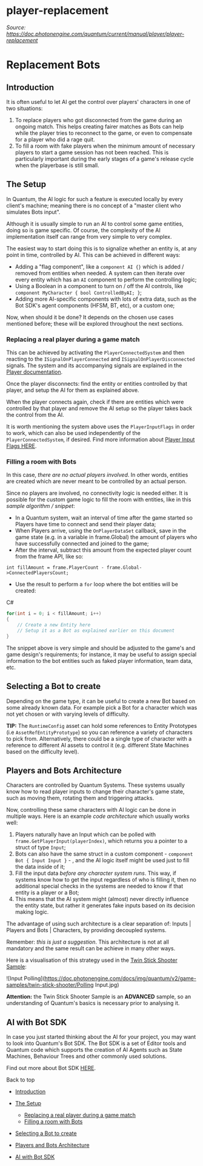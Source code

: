 # player-replacement

_Source: https://doc.photonengine.com/quantum/current/manual/player/player-replacement_

# Replacement Bots

## Introduction

It is often useful to let AI get the control over players' characters in one of two situations:

1. To replace players who got disconnected from the game during an ongoing match. This helps creating fairer matches as Bots can help while the player tries to reconnect to the game, or even to compensate for a player who did a rage quit.
2. To fill a room with fake players when the minimum amount of necessary players to start a game session has not been reached. This is particularly important during the early stages of a game's release cycle when the playerbase is still small.

## The Setup

In Quantum, the AI logic for such a feature is executed locally by every client's machine; meaning there is no concept of a "master client who simulates Bots input".

Although it is usually simple to run an AI to control some game entities, doing so is game specific. Of course, the complexity of the AI implementation itself can range from very simple to very complex.

The easiest way to start doing this is to signalize whether an entity is, at any point in time, controlled by AI. This can be achieved in different ways:

- Adding a "flag component", like a `component AI {}` which is added / removed from entities when needed. A system can then iterate over every entity which has an `AI` component to perform the controlling logic;
- Using a Boolean in a component to turn on / off the AI controls, like `component MyCharacter { bool ControlledByAI; }`;
- Adding more AI-specific components with lots of extra data, such as the Bot SDK's agent components (HFSM, BT, etc), or a custom one;

Now, when should it be done? It depends on the chosen use cases mentioned before; these will be explored throughout the next sections.

### Replacing a real player during a game match

This can be achieved by activating the `PlayerConnectedSystem` and then reacting to the `ISignalOnPlayerConnected` and `ISignalOnPlayerDisconnected` signals. The system and its accompanying signals are explained in the [Player documentation](/quantum/current/manual/player/player).

Once the player disconnects: find the entity or entities controlled by that player, and setup the AI for them as explained above.

When the player connects again, check if there are entities which were controlled by that player and remove the AI setup so the player takes back the control from the AI.

It is worth mentioning the system above uses the `PlayerInputFlags` in order to work, which can also be used independently of the `PlayerConnectedSystem`, if desired. Find more information about [Player Input Flags HERE](/quantum/current/manual/player/input-flags).

### Filling a room with Bots

In this case, _there are no actual players involved_. In other words, entities are created which are never meant to be controlled by an actual person.

Since no players are involved, no connectivity logic is needed either. It is possible for the custom game logic to fill the room with entities, like in this _sample algorithm / snippet_:

- In a Quantum system, wait an interval of time after the game started so Players have time to connect and send their player data;
- When Players arrive, using the `OnPlayerDataSet` callback, save in the game state (e.g. in a variable in frame.Global) the amount of players who have successfully connected and joined to the game;
- After the interval, subtract this amount from the expected player count from the frame API, like so:

`int fillAmount = frame.PlayerCount - frame.Global->ConnectedPlayersCount;`
- Use the result to perform a `for` loop where the bot entities will be created:

C#

```csharp
for(int i = 0; i < fillAmount; i++)
{
    // Create a new Entity here
    // Setup it as a Bot as explained earlier on this document
}

```

The snippet above is very simple and should be adjusted to the game's and game design's requirements; for instance, it may be useful to assign special information to the bot entities such as faked player information, team data, etc.

## Selecting a Bot to create

Depending on the game type, it can be useful to create a new Bot based on some already known data. For example pick a Bot for a character which was not yet chosen or with varying levels of difficulty.

**TIP:** The `RuntimeConfig` asset can hold some references to Entity Prototypes (i.e `AssetRefEntityPrototype`) so you can reference a variety of characters to pick from. Alternatively, there could be a single type of character with a reference to different AI assets to control it (e.g. different State Machines based on the difficulty level).

## Players and Bots Architecture

Characters are controlled by Quantum Systems. These systems usually know how to read player inputs to change their character's game state, such as moving them, rotating them and triggering attacks.

Now, controlling these same characters with AI logic can be done in multiple ways. Here is an example _code architecture_ which usually works well:

1. Players naturally have an Input which can be polled with `frame.GetPlayerInput(playerIndex)`, which returns you a pointer to a struct of type `Input`;
2. Bots can also have the same struct in a custom component - `component Bot { Input Input }` \- , and the AI logic itself might be used just to fill the data inside of it;
3. Fill the input data _before any character system runs_. This way, if systems know how to get the input regardless of who is filling it, then no additional special checks in the systems are needed to know if that entity is a player or a Bot;
4. This means that the AI system might (almost) never directly influence the entity state, but rather it generates fake inputs based on its decision making logic.

The advantage of using such architecture is a clear separation of: Inputs \| Players and Bots \| Characters, by providing decoupled systems.

Remember: _this is just a suggestion_. This architecture is not at all mandatory and the same result can be achieve in many other ways.

Here is a visualisation of this strategy used in the [Twin Stick Shooter Sample](/quantum/current/game-samples/twin-stick-shooter):

![Input Polling](https://doc.photonengine.com/docs/img/quantum/v2/game-samples/twin-stick-shooter/Polling Input.jpg)

**Attention:** the Twin Stick Shooter Sample is an **ADVANCED** sample, so an understanding of Quantum's basics is necessary prior to analysing it.

## AI with Bot SDK

In case you just started thinking about the AI for your project, you may want to look into Quantum's Bot SDK. The Bot SDK is a set of Editor tools and Quantum code which supports the creation of AI Agents such as State Machines, Behaviour Trees and other commonly used solutions.

Find out more about Bot SDK [HERE](/quantum/current/addons/bot-sdk/overview).

Back to top

- [Introduction](#introduction)
- [The Setup](#the-setup)

  - [Replacing a real player during a game match](#replacing-a-real-player-during-a-game-match)
  - [Filling a room with Bots](#filling-a-room-with-bots)

- [Selecting a Bot to create](#selecting-a-bot-to-create)
- [Players and Bots Architecture](#players-and-bots-architecture)
- [AI with Bot SDK](#ai-with-bot-sdk)